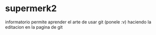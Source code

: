 # supermerk2
informatorio
permite aprender el arte de usar git (ponele :v)
haciendo la editacion en la pagina de git
